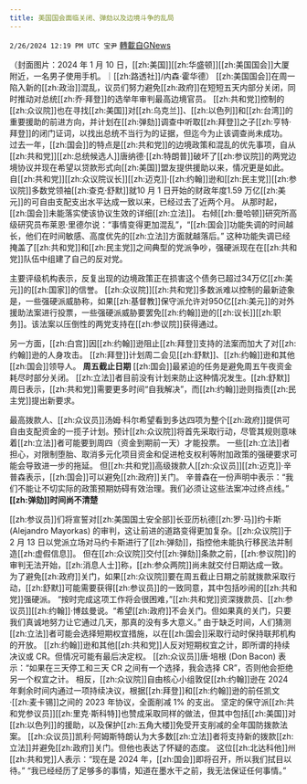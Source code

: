 ```yaml
---
title: 美国国会面临关闭、弹劾以及边境斗争的乱局
---
```

`2/26/2024 12:19 PM UTC 宝尹` [轉載自GNews](https://gnews.org/articles/2342097)

（封面图片：2024 年 1 月 10 日，[[zh:美国]][[zh:华盛顿]][[zh:美国国会]]大厦附近，一名男子使用手机。｜[[zh:路透社]]/内森·霍华德）
[[zh:美国国会]]在周一陷入新的[[zh:政治]]混乱，议员们努力避免[[zh:政府]]在短短五天内部分关闭，同时推动对总统[[zh:乔·拜登]]的选举年审判最高边境官员。
[[zh:共和党]]控制的[[zh:众议院]]也在寻找[[zh:美国]]对[[zh:乌克兰]]、[[zh:以色列]]和[[zh:台湾]]的重要援助的前进方向，并计划在[[zh:弹劾]]调查中听取[[zh:拜登]]之子[[zh:亨特·拜登]]的闭门证词，以找出总统不当行为的证据，但迄今为止该调查尚未成功。
过去一年，[[zh:国会]]的特点是[[zh:共和党]]的边境政策和混乱的优先事项，自从[[zh:共和党]][[zh:总统候选人]]唐纳德·[[zh:特朗普]]破坏了[[zh:参议院]]的两党边境协议并现在希望以贷款形式向[[zh:美国]]盟友提供援助以来，情况更是如此。
自[[zh:共和党]][[zh:众议院议长]][[zh:迈克]]·[[zh:约翰]]逊和[[zh:民主党]][[zh:参议院]]多数党领袖[[zh:查克·舒默]]就10 月 1 日开始的财政年度1.59 万亿[[zh:美元]]的可自由支配支出水平达成一致以来，已经过去了近两个月。
从那时起，[[zh:国会]]未能落实使该协议生效的详细[[zh:立法]]。
右倾[[zh:曼哈顿]]研究所高级研究员布莱恩·里德尔说：“事情变得更加混乱”，“[[zh:国会]]功能失调的时间越长，他们在时间敏感、高度优先的[[zh:立法]]方面就越落后。”
这种功能失调已经掩盖了[[zh:共和党]]和[[zh:民主党]]之间典型的党派争吵，强硬派现在在[[zh:共和党]]队伍中组建了自己的反对党。

主要评级机构表示，反复出现的边境政策正在损害这个债务已超过34万亿[[zh:美元]]的[[zh:国家]]的信誉。
[[zh:众议院]][[zh:共和党]]多数派难以控制的最新迹象是，一些强硬派威胁称，如果[[zh:基督教]]保守派允许对950亿[[zh:美元]]的对外援助法案进行投票，一些强硬派威胁要罢免[[zh:约翰]]逊的[[zh:议长]][[zh:职务]]。该法案以压倒性的两党支持在[[zh:参议院]]获得通过。

另一方面，[[zh:白宫]]因[[zh:约翰]]逊阻止[[zh:拜登]]支持的法案而加大了对[[zh:约翰]]逊的人身攻击。
[[zh:拜登]]计划周二会见[[zh:舒默]]、[[zh:约翰]]逊和其他[[zh:国会]]领导人。
**周五截止日期**
[[zh:国会]]最紧迫的任务是避免周五午夜资金耗尽时部分关闭。
[[zh:立法]]者目前没有计划来防止这种情况发生。[[zh:舒默]]周日表示，[[zh:共和党]]需要更多时间“自我解决”，而[[zh:约翰]]逊则指责[[zh:民主党]]提出新要求。

最高拨款人、[[zh:众议员]]汤姆·科尔希望看到多达四项为整个[[zh:政府]]提供可自由支配资金的一揽子计划。预计[[zh:众议院]]将首先采取行动，尽管其规则意味着[[zh:立法]]者可能要到周四（资金到期前一天）才能投票。
一些[[zh:立法]]者担心，对限制堕胎、取消多元化项目资金和促进枪支权利等附加政策的强硬要求可能会导致进一步的拖延。
但[[zh:共和党]]高级拨款人[[zh:众议员]][[zh:迈克]]·辛普森表示，[[zh:国会]]可以避免[[zh:政府]]关门。
辛普森在一份声明中表示：“我们不能让不切实际的政策预期妨碍有效治理。我们必须让这些法案冲过终点线。”
**[[zh:弹劾]]时间尚不清楚**

[[zh:参议员]]们将宣誓对[[zh:美国国土安全部]]长亚历杭德[[zh:罗·马]]约卡斯 (Alejandro Mayorkas) 的审判，这让前进的道路变得更加复杂。[[zh:众议院]]于 2 月 13 日以党派立场对马约卡斯进行了[[zh:弹劾]]，指控他未能执行移民法并制造[[zh:虚假信息]]。
但在[[zh:众议院]]交付[[zh:弹劾]]条款之前，[[zh:参议院]]的审判无法开始，[[zh:消息人士]]称，[[zh:参众两院]]尚未就交付日期达成一致。
为了避免[[zh:政府]]关门，如果[[zh:众议院]]要在周五截止日期之前就拨款采取行动，[[zh:舒默]]可能需要获得[[zh:参议员]]的一致同意，其中包括吵闹的[[zh:共和党]]强硬派。
“按时完成这项工作将会很困难，”[[zh:共和党]]资深拨款员、[[zh:参议员]][[zh:约翰]]·博兹曼说。“希望[[zh:政府]]不会关门。但如果真的关门，只要我们真诚地努力让它通过几天，那真的没有多大意义。”
由于缺乏时间，人们猜测[[zh:立法]]者可能会选择短期权宜措施，以在[[zh:国会]]采取行动时保持联邦机构的开放。
[[zh:约翰]]逊和其他[[zh:共和党]]人反对短期权宜之计，即所谓的持续决议或 CR。但情况可能有最后决定权。
[[zh:众议员]]唐·培根 (Don Bacon) 表示：“如果在三天停工和三天 CR 之间有一个选择，我会选择 CR”，否则他会拒绝另一个权宜之计。
相反，[[zh:众议院]]自由核心小组敦促[[zh:约翰]]逊在 2024 年剩余时间内通过一项持续决议，根据[[zh:拜登]]和[[zh:约翰]]逊的前任凯文·[[zh:麦卡锡]]之间的 2023 年协议，全面削减 1% 的支出。
坚定的保守派[[zh:共和党参议员]][[zh:里克·斯科特]]也赞成采取同样的做法，但其中包括[[zh:美国]]对[[zh:以色列]]的援助，以及保护[[zh:五角大楼]]免受开支削减的全年国防拨款法案。
[[zh:众议员]]凯利·阿姆斯特朗认为大多数[[zh:立法]]者将支持新的拨款[[zh:立法]]并避免[[zh:政府]]关门。但他也表达了怀疑的态度。
这位[[zh:北达科他]]州[[zh:共和党]]人表示：“现在是 2024 年，[[zh:国会]]即将召开，所以我们拭目以待。” “我已经经历了足够多的事情，知道在墨水干之前，我无法保证任何事情。”




